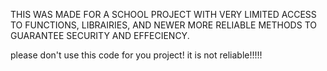 THIS WAS MADE FOR A SCHOOL PROJECT WITH VERY LIMITED ACCESS TO FUNCTIONS, LIBRAIRIES, AND NEWER MORE RELIABLE METHODS TO GUARANTEE SECURITY AND EFFECIENCY.

please don't use this code for you project! it is not reliable!!!!! 
